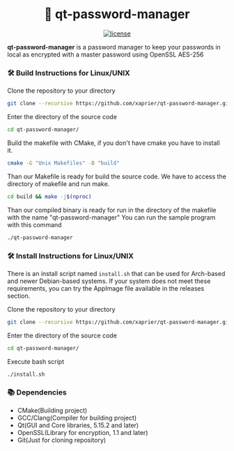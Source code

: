 <h1 align="center">
  🚀 qt-password-manager
</h1>

<p align="center">
  <a href="https://github.com/xaprier/qt-password-manager/blob/main/LICENSE" target="blank">
    <img src="https://img.shields.io/github/license/xaprier/qt-password-manager" alt="license" />
  </a>
</p>

<b>qt-password-manager</b> is a password manager to keep your passwords in local as encrypted with a master password using OpenSSL AES-256

### 🛠️ Build Instructions for Linux/UNIX

Clone the repository to your directory

```sh
git clone --recursive https://github.com/xaprier/qt-password-manager.git
```

Enter the directory of the source code

```sh
cd qt-password-manager/
```

Build the makefile with CMake, if you don't have cmake you have to install it.

```sh
cmake -G "Unix Makefiles" -B "build"
```

Than our Makefile is ready for build the source code. We have to access the directory of makefile and run make.

```sh
cd build && make -j$(nproc)
```

Than our compiled binary is ready for run in the directory of the makefile with the name "qt-password-manager"
You can run the sample program with this command

```sh
./qt-password-manager
```

### 🛠️ Install Instructions for Linux/UNIX

There is an install script named `install.sh` that can be used for Arch-based and newer Debian-based systems. If your system does not meet these requirements, you can try the AppImage file available in the releases section.

Clone the repository to your directory

```sh
git clone --recursive https://github.com/xaprier/qt-password-manager.git
```

Enter the directory of the source code

```sh
cd qt-password-manager/
```

Execute bash script

```sh
./install.sh
```

### 📚 Dependencies

- CMake(Building project)
- GCC/Clang(Compiler for building project)
- Qt(GUI and Core libraries, 5.15.2 and later)
- OpenSSL(Library for encryption, 1.1 and later)
- Git(Just for cloning repository)
